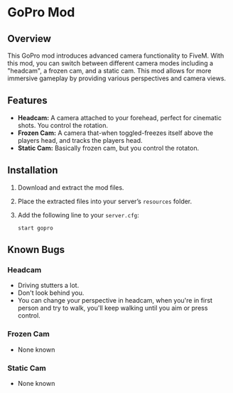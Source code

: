 # GoPro Mod
## Overview

This GoPro mod introduces advanced camera functionality to FiveM. With this mod, you can switch between different camera modes including a "headcam", a frozen cam, and a static cam. This mod allows for more immersive gameplay by providing various perspectives and camera views.

## Features

- **Headcam:** A camera attached to your forehead, perfect for cinematic shots. You control the rotation.
- **Frozen Cam:** A camera that-when toggled-freezes itself above the players head, and tracks the players head.
- **Static Cam:** Basically frozen cam, but you control the rotaton.

## Installation

1. Download and extract the mod files.
2. Place the extracted files into your server’s `resources` folder.
3. Add the following line to your `server.cfg`:

   ```plaintext
   start gopro
## Known Bugs
### Headcam
- Driving stutters a lot.
- Don't look behind you.
- You can change your perspective in headcam, when you're in first person and try to walk, you'll keep walking until you aim or press control.
### Frozen Cam
- None known
### Static Cam
- None known
